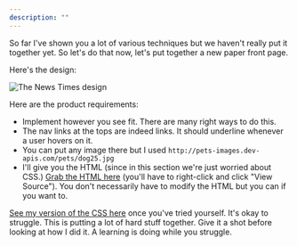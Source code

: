 ```yaml
---
description: ""
---
```


So far I've shown you a lot of various techniques but we haven't really put it together yet. So let's do that now, let's put together a new paper front page.

Here's the design:

![The News Times design](/complete-intro-to-web-dev-v3/images/the_news_times.png)

Here are the product requirements:

- Implement however you see fit. There are many right ways to do this.
- The nav links at the tops are indeed links. It should underline whenever a user hovers on it.
- You can put any image there but I used `http://pets-images.dev-apis.com/pets/dog25.jpg`
- I'll give you the HTML (since in this section we're just worried about CSS.) [Grab the HTML here][html] (you'll have to right-click and click "View Source"). You don't necessarily have to modify the HTML but you can if you want to.

[See my version of the CSS here][my-version] once you've tried yourself. It's okay to struggle. This is putting a lot of hard stuff together. Give it a shot before looking at how I did it. A learning is doing while you struggle.

[html]: /complete-intro-to-web-dev-v3/project-files/news.html
[my-version]: /complete-intro-to-web-dev-v3/project-files/news.css
